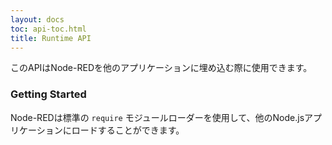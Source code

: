 ```yaml
---
layout: docs
toc: api-toc.html
title: Runtime API
---
```


このAPIはNode-REDを他のアプリケーションに埋め込む際に使用できます。

### Getting Started

Node-REDは標準の `require` モジュールローダーを使用して、他のNode.jsアプリケーションにロードすることができます。
